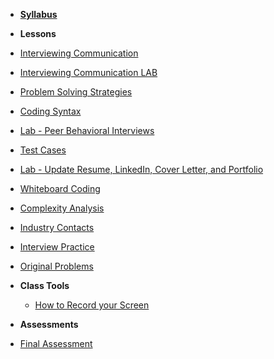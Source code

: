 - **[Syllabus](README.md)**

- **Lessons**
- [Interviewing Communication](Lessons/01-Interviewing-Communication.md)
- [Interviewing Communication LAB](Lessons/02-Interviewing-Communication-Lab.md)
- [Problem Solving Strategies](Lessons/03-Problem-Solving-Strategies.md)
- [Coding Syntax](Lessons/04-Coding-Syntax.md)
- [Lab - Peer Behavioral Interviews](Lessons/05-Behavioral-Interviews.md)
- [Test Cases](Lessons/06-Test-Cases.md)
- [Lab - Update Resume, LinkedIn, Cover Letter, and Portfolio](Lessons/07-Resume-Lab.md)
- [Whiteboard Coding](Lessons/08-Whiteboard-Coding.md)
- [Complexity Analysis](Lessons/09-Complexity-Analysis.md)
- [Industry Contacts](Lessons/10-Industry-Contacts.md)
- [Interview Practice](Lessons/11-Interview-Practice.md)
- [Original Problems](Lessons/12-Original-Problems.md)

- **Class Tools**
  - [How to Record your Screen](Tools/Screen-Recording-How-To.md)

- **Assessments**
- [Final Assessment](https://docs.google.com/document/d/1Y7q9TdUgX_YCjxbTFzcJUZlCd83yN3ALPUqaaw3hoPw/edit)